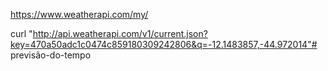 https://www.weatherapi.com/my/

curl "http://api.weatherapi.com/v1/current.json?key=470a50adc1c0474c859180309242806&q=-12.1483857,-44.972014"# previsão-do-tempo
